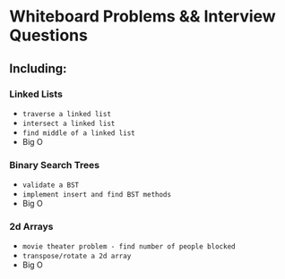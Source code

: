 # Whiteboard Problems && Interview Questions

## Including:

### Linked Lists
* `traverse a linked list`
* `intersect a linked list`
* `find middle of a linked list`
* Big O 
### Binary Search Trees
* `validate a BST`
* `implement insert and find BST methods`
* Big O
###  2d Arrays
* `movie theater problem - find number of people blocked`
* `transpose/rotate a 2d array`
* Big O